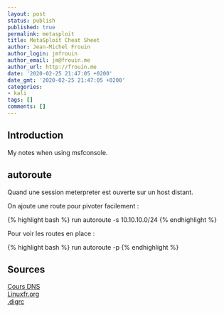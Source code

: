 ```yaml
---
layout: post
status: publish
published: true
permalink: metasploit
title: MetaSploit Cheat Sheet
author: Jean-Michel Frouin
author_login: jmfrouin
author_email: jm@frouin.me
author_url: http://frouin.me
date: '2020-02-25 21:47:05 +0200'
date_gmt: '2020-02-25 21:47:05 +0200'
categories:
- kali
tags: []
comments: []
---
```

<h2>Introduction</h2>
<p> My notes when using msfconsole.</p>

<!--more-->
<h2>autoroute</h2>
Quand une session meterpreter est ouverte sur un host distant.

On ajoute une route pour pivoter facilement : 

{% highlight bash %}
run autoroute -s 10.10.10.0/24
{% endhighlight %}

Pour voir les routes en place : 

{% highlight bash %}
run autoroute -p
{% endhighlight %}
<h2>Sources</h2>
<a href="http://www-lor.int-evry.fr/~pascal/CoursDNS/NOTES-COURS_eng/exemple.html" target="_blank">Cours DNS</a>
<br/>
<a href="http://linuxfr.org/forums/astucesdivers/posts/comment-verifier-les-enregistrements-spf-d-un-nom-de-domaine" target="_blank">Linuxfr.org</a>
<br/>
<a href="https://smittysthoughts.wordpress.com/2010/03/09/the-easy-way-to-make-dig-more-useful-digrc/" target="_blank">.digrc</a>
